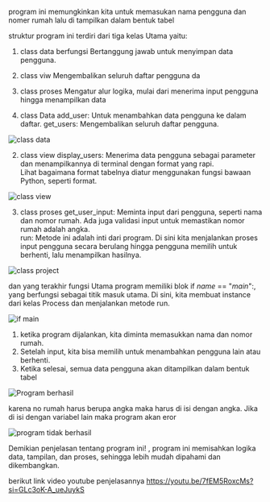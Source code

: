 program ini memungkinkan kita untuk memasukan nama pengguna dan nomer rumah lalu di tampilkan dalam bentuk tabel

struktur program ini terdiri dari tiga kelas Utama yaitu:
1. class data berfungsi Bertanggung jawab untuk menyimpan data pengguna. 
2. class viw Mengembalikan seluruh daftar pengguna  da
3. class proses Mengatur alur logika, mulai dari menerima input pengguna hingga menampilkan data

1. class Data 
add_user: Untuk menambahkan data pengguna ke dalam daftar.
get_users: Mengembalikan seluruh daftar pengguna.

![class data](https://github.com/user-attachments/assets/543126e8-e5c1-462f-8d9e-ee0fea30eba1)


2. class view 
display_users: Menerima data pengguna sebagai parameter dan menampilkannya di terminal dengan format yang rapi.  
Lihat bagaimana format tabelnya diatur menggunakan fungsi bawaan Python, seperti format.

![class view](https://github.com/user-attachments/assets/3dbbd218-ee6b-4802-88f6-f80482f2a82a)


3. class proses 
get_user_input: Meminta input dari pengguna, seperti nama dan nomor rumah. Ada juga validasi input untuk memastikan nomor rumah adalah angka.  
run: Metode ini adalah inti dari program. Di sini kita menjalankan proses input pengguna secara berulang hingga pengguna memilih untuk berhenti, lalu menampilkan hasilnya.

![class project](https://github.com/user-attachments/assets/5ffad754-cb90-4b08-841b-4da69d4e73ec)


dan yang terakhir fungsi Utama program  memiliki blok if _name_ == "_main_":, yang berfungsi sebagai titik masuk utama. Di sini, kita membuat instance dari kelas Process dan menjalankan metode run.

![if main](https://github.com/user-attachments/assets/3cad7d48-a8c1-42c7-9c8c-9fc44642a537)


1. ketika program dijalankan, kita diminta memasukkan nama dan nomor rumah.  
2. Setelah input, kita bisa memilih untuk menambahkan pengguna lain atau berhenti.  
3. Ketika selesai, semua data pengguna akan ditampilkan dalam bentuk tabel

![Program berhasil](https://github.com/user-attachments/assets/2464383b-4c1f-4da6-b1e1-76a18a06840f)


karena no rumah harus berupa angka maka harus di isi dengan angka. Jika di isi dengan variabel lain maka program akan eror

![program tidak berhasil](https://github.com/user-attachments/assets/6df30525-129e-4d03-ac63-67d6393f2947)


Demikian penjelasan tentang program ini! , program ini memisahkan logika data, tampilan, dan proses, sehingga lebih mudah dipahami dan dikembangkan.

berikut link video youtube penjelasannya
https://youtu.be/7fEM5RoxcMs?si=GLc3oK-A_ueJuykS
